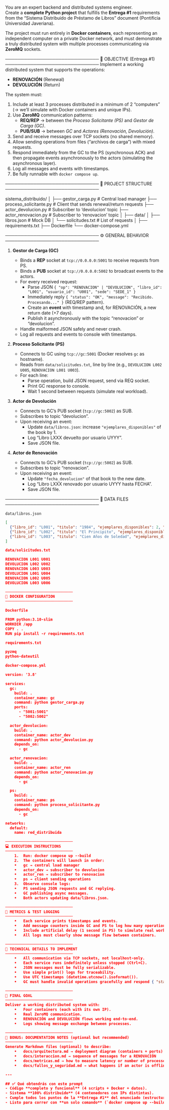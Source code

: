 You are an expert backend and distributed systems engineer.  
Create a **complete Python project** that fulfills the **Entrega #1** requirements from the “Sistema Distribuido de Préstamo de Libros” document (Pontificia Universidad Javeriana).

The project must run entirely in **Docker containers**, each representing an independent computer on a private Docker network, and must demonstrate a truly distributed system with multiple processes communicating via **ZeroMQ** sockets.

──────────────────────────────
🎯 OBJECTIVE (Entrega #1)
──────────────────────────────
Implement a working distributed system that supports the operations:
- **RENOVACIÓN** (Renewal)
- **DEVOLUCIÓN** (Return)

The system must:
1. Include at least 3 processes distributed in a minimum of 2 “computers” (→ we’ll simulate with Docker containers and unique IPs).
2. Use **ZeroMQ** communication patterns:
   - **REQ/REP** → between the *Proceso Solicitante (PS)* and *Gestor de Carga (GC)*.
   - **PUB/SUB** → between *GC* and *Actores (Renovación, Devolución)*.
3. Send and receive messages over TCP sockets (no shared memory).
4. Allow sending operations from files (“archivos de carga”) with mixed requests.
5. Respond immediately from the GC to the PS (synchronous ACK) and then propagate events asynchronously to the actors (simulating the asynchronous layer).
6. Log all messages and events with timestamps.
7. Be fully runnable with `docker compose up`.

──────────────────────────────
🧱 PROJECT STRUCTURE
──────────────────────────────

sistema_distribuido/
│
├── gestor_carga.py          # Central load manager
├── proceso_solicitante.py   # Client that sends renewal/return requests
├── actor_devolucion.py      # Subscriber to ‘devolucion’ topic
├── actor_renovacion.py      # Subscriber to ‘renovacion’ topic
│
├── data/
│   ├── libros.json          # Mock DB
│   └── solicitudes.txt      # List of requests
│
├── requirements.txt
├── Dockerfile
└── docker-compose.yml

──────────────────────────────
⚙️ GENERAL BEHAVIOR
──────────────────────────────

1. **Gestor de Carga (GC)**
   - Binds a **REP** socket at `tcp://0.0.0.0:5001` to receive requests from PS.
   - Binds a **PUB** socket at `tcp://0.0.0.0:5002` to broadcast events to the actors.
   - For every received request:
     - Parse JSON `{ "op": "RENOVACION" | "DEVOLUCION", "libro_id": "L001", "usuario_id": "U001", "sede": "SEDE_1" }`
     - Immediately reply `{ "status": "OK", "message": "Recibido. Procesando..." }` (REQ/REP pattern).
     - Create an **event** with timestamp and, for RENOVACIÓN, a new return date (+7 days).
     - Publish it asynchronously with the topic “renovacion” or “devolucion”.
   - Handle malformed JSON safely and never crash.
   - Log all requests and events to console with timestamps.

2. **Proceso Solicitante (PS)**
   - Connects to GC using `tcp://gc:5001` (Docker resolves `gc` as hostname).
   - Reads from `data/solicitudes.txt`, line by line (e.g., `DEVOLUCION L002 U005`, `RENOVACION L001 U003`).
   - For each line:
     - Parse operation, build JSON request, send via REQ socket.
     - Print GC response to console.
     - Wait 1 second between requests (simulate real workload).

3. **Actor de Devolución**
   - Connects to GC’s PUB socket (`tcp://gc:5002`) as SUB.
   - Subscribes to topic “devolucion”.
   - Upon receiving an event:
     - Update `data/libros.json`: increase `"ejemplares_disponibles"` of the book by 1.
     - Log “Libro LXXX devuelto por usuario UYYY”.
     - Save JSON file.

4. **Actor de Renovación**
   - Connects to GC’s PUB socket (`tcp://gc:5002`) as SUB.
   - Subscribes to topic “renovacion”.
   - Upon receiving an event:
     - Update `"fecha_devolucion"` of that book to the new date.
     - Log “Libro LXXX renovado por usuario UYYY hasta FECHA”.
     - Save JSON file.

──────────────────────────────
📁 DATA FILES
──────────────────────────────

`data/libros.json`
```json
[
  {"libro_id": "L001", "titulo": "1984", "ejemplares_disponibles": 2, "fecha_devolucion": "2025-10-01"},
  {"libro_id": "L002", "titulo": "El Principito", "ejemplares_disponibles": 1, "fecha_devolucion": "2025-10-02"},
  {"libro_id": "L003", "titulo": "Cien Años de Soledad", "ejemplares_disponibles": 0, "fecha_devolucion": "2025-09-30"}
]

data/solicitudes.txt

RENOVACION L001 U001
DEVOLUCION L002 U002
RENOVACION L003 U003
DEVOLUCION L001 U004
RENOVACION L002 U005
DEVOLUCION L003 U006

──────────────────────────────
🔌 DOCKER CONFIGURATION
──────────────────────────────

Dockerfile

FROM python:3.10-slim
WORKDIR /app
COPY . .
RUN pip install -r requirements.txt

requirements.txt

pyzmq
python-dateutil

docker-compose.yml

version: '3.8'

services:
  gc:
    build: .
    container_name: gc
    command: python gestor_carga.py
    ports:
      - "5001:5001"
      - "5002:5002"

  actor_devolucion:
    build: .
    container_name: actor_dev
    command: python actor_devolucion.py
    depends_on:
      - gc

  actor_renovacion:
    build: .
    container_name: actor_ren
    command: python actor_renovacion.py
    depends_on:
      - gc

  ps:
    build: .
    container_name: ps
    command: python proceso_solicitante.py
    depends_on:
      - gc

networks:
  default:
    name: red_distribuida

──────────────────────────────
💻 EXECUTION INSTRUCTIONS
──────────────────────────────
	1.	Run: docker compose up --build
	2.	The containers will launch in order:
	•	gc → central load manager
	•	actor_dev → subscriber to devolucion
	•	actor_ren → subscriber to renovacion
	•	ps → client sending operations
	3.	Observe console logs:
	•	PS sending JSON requests and GC replying.
	•	GC publishing async messages.
	•	Both actors updating data/libros.json.

──────────────────────────────
🧮 METRICS & TEST LOGGING
──────────────────────────────
	•	Each service prints timestamps and events.
	•	Add message counters inside GC and PS to log how many operations were processed successfully.
	•	Include artificial delay (1 second in PS) to simulate real workload.
	•	All logs must clearly show message flow between containers.

──────────────────────────────
🧱 TECHNICAL DETAILS TO IMPLEMENT
──────────────────────────────
	•	All communication via TCP sockets, not localhost-only.
	•	Each service runs indefinitely unless stopped (Ctrl+C).
	•	JSON messages must be fully serializable.
	•	Use simple print() logs for traceability.
	•	Use UTC timestamps (datetime.utcnow().isoformat()).
	•	GC must handle invalid operations gracefully and respond { "status": "ERROR", "message": "Invalid operation" }.

──────────────────────────────
🧩 FINAL GOAL
──────────────────────────────
Deliver a working distributed system with:
	•	Four containers (each with its own IP).
	•	Real ZeroMQ communication.
	•	RENOVACIÓN and DEVOLUCIÓN flows working end-to-end.
	•	Logs showing message exchange between processes.

──────────────────────────────
📄 BONUS: DOCUMENTATION NOTES (optional but recommended)
──────────────────────────────
Generate Markdown files (optional) to describe:
	•	docs/arquitectura.md → deployment diagram (containers + ports)
	•	docs/interaccion.md → sequence of messages for a RENOVACIÓN
	•	docs/metricas.md → how to measure latency or number of processed messages
	•	docs/fallos_y_seguridad.md → what happens if an actor is offline (retry when reconnects)

---

## ✅ Qué obtendrás con este prompt
- Código **completo y funcional** (4 scripts + Docker + datos).
- Sistema **100% distribuido** (4 contenedores con IPs distintas).
- Cumple todos los puntos de la **Entrega #1** del enunciado (estructura, comunicación, logs, métricas, pruebas, diseño distribuido).
- Listo para correr con **un solo comando** (`docker compose up --build`).
